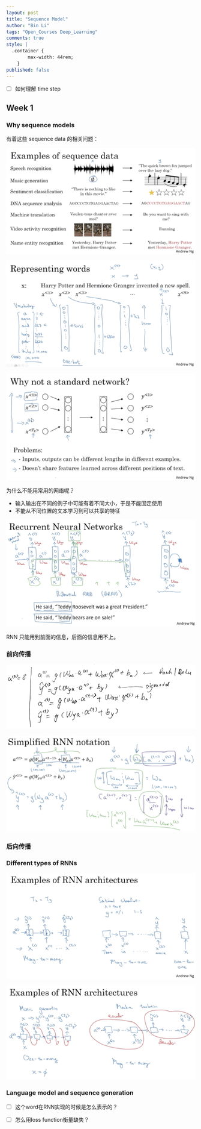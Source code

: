```yaml
---
layout: post
title: "Sequence Model"
author: "Bin Li"
tags: "Open_Courses Deep_Learning"
comments: true
style: |
  .container {
        max-width: 44rem;
    } 
published: false
---
```


- [ ] 如何理解 time step

## Week 1
### Why sequence models

有着这些 sequence data 的相关问题：

![](/images/media/15185238564570.jpg)

![](/images/media/15185318428137.jpg)

![](/images/media/15185320627036.jpg)

为什么不能用常用的网络呢？

* 输入输出在不同的例子中可能有着不同大小，于是不能固定使用
* 不能从不同位置的文本学习到可以共享的特征


![](/images/media/15187848783728.jpg)

RNN 只能用到前面的信息，后面的信息用不上。

### 前向传播
![](/images/media/15187903777158.jpg)

![](/images/media/15187919491493.jpg)

### 后向传播


### Different types of RNNs
![](/images/media/15218715230193.jpg)

![](/images/media/15218719648653.jpg)


### Language model and sequence generation
- [ ] 这个word在RNN实现的时候是怎么表示的？
- [ ] 怎么用loss function衡量缺失？

